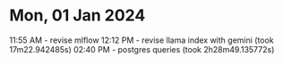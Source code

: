 # Mon, 01 Jan 2024

11:55 AM - revise mlflow
12:12 PM - revise llama index with gemini (took 17m22.942485s)
02:40 PM - postgres queries (took 2h28m49.135772s)
